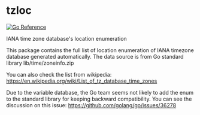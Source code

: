 # tzloc
[![Go Reference](https://pkg.go.dev/badge/github.com/zlasd/tzloc.svg)](https://pkg.go.dev/github.com/zlasd/tzloc)

IANA time zone database's location enumeration

This package contains the full list of location enumeration of IANA timezone database generated automatically. The data source is from Go standard library lib/time/zoneinfo.zip

You can also check the list from wikipedia: https://en.wikipedia.org/wiki/List_of_tz_database_time_zones

Due to the variable database, the Go team seems not likely to add the enum to the standard library for keeping backward compatibility.
You can see the discussion on this issue: https://github.com/golang/go/issues/36278

